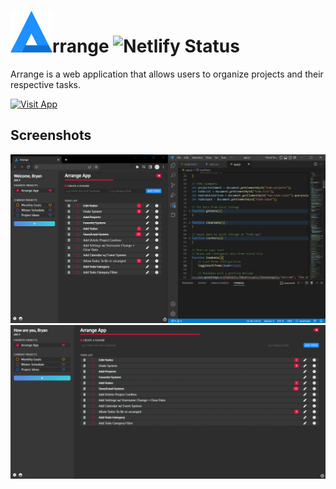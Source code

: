 # <img src="./images/ArrangeLogo.png" >rrange  ![Netlify Status](https://api.netlify.com/api/v1/badges/ddaacad5-4924-4937-adbe-80a50261621b/deploy-status)
Arrange is a web application that allows users to organize projects and their respective tasks. 
  
[![Visit App](https://img.shields.io/badge/Visit_App-1E90FF?style=for-the-badge)](https://bryanlor-arrange.netlify.app/)
  
## Screenshots  
<img src="./images/readme/arrange-app.png">
<img src="./images/readme/arrange-app.gif">
<!-- <img src="./images/readme/screenshot1.PNG">
<img src="./images/readme/screenshot2.PNG">
<img src="./images/readme/screenshot3.PNG"> -->
